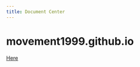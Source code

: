 ```yaml
---
title: Document Center
---
```


# movement1999.github.io
[Here](https://github.com/movement1999/movement1999.github.io/blob/master/Lab2_1.md)
